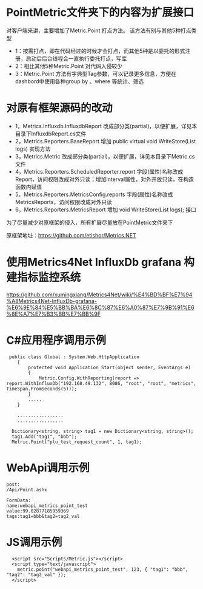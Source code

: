 # PointMetric文件夹下的内容为扩展接口
对客户端来讲，主要增加了Metric.Point 打点方法。
该方法有别与其他5种打点类型
* 1：按需打点，即在代码经过的时候才会打点，而其他5种是以委托的形式注册，启动后后台线程会一直执行委托打点，写库
* 2：相比其他5种Metric.Point 对代码入侵较少
* 3：Metric.Point 方法有字典型Tag参数，可以记录更多信息，方便在dashbord中使用各种group by 、where 等统计、筛选



# 对原有框架源码的改动
* 1，Metrics.Influxdb.InfluxdbReport					改成部分类(partial)，以便扩展，详见本目录下InfluxdbReport.cs文件
* 2，Metrics.Reporters.BaseReport					    增加 public virtual void WriteStore(List<PointMetricEntity> logs) 实现方法
* 3，Metrics.Metric									改成部分类(partial)，以便扩展，详见本目录下Metric.cs文件
* 4，Metrics.Reporters.ScheduledReporter.report		字段(属性)名称改成Report，访问权限改成对外只读；增加Interval属性，对外开放只读，在构造函数内赋值
* 5，Metrics.Reporters.MetricsConfig.reports	        字段(属性)名称改成MetricsReports，访问权限改成对外只读
* 6，Metrics.Reporters.MetricsReport			增加 void WriteStore(List<PointMetricEntity> logs); 接口

为了尽量减少对原框架的侵入，所有扩展尽量放在PointMetric文件夹下

原框架地址：https://github.com/etishor/Metrics.NET

# 使用Metrics4Net InfluxDb grafana 构建指标监控系统
https://github.com/xumingxiang/Metrics4Net/wiki/%E4%BD%BF%E7%94%A8Metrics4Net-InfluxDb-grafana-%E6%9E%84%E5%BB%BA%E6%8C%87%E6%A0%87%E7%9B%91%E6%8E%A7%E7%B3%BB%E7%BB%9F

# C#应用程序调用示例
```
 public class Global : System.Web.HttpApplication
    {
        protected void Application_Start(object sender, EventArgs e)
        {
            Metric.Config.WithReporting(report => report.WithInfluxDb("192.168.49.132", 8086, "root", "root", "metrics", TimeSpan.FromSeconds(5)));
        }
        .....
    }
  
    .................
    .................
  
  Dictionary<string, string> tag1 = new Dictionary<string, string>();
  tag1.Add("tag1", "bbb");
  Metric.Point("plu_test_request_count", 1, tag1);
```
  
# WebApi调用示例
```
post:
/Api/Point.ashx

FormData: 
name:webapi_metrics_point_test
value:99.02877185959369
tags:tag1=bbb&tag2=tag2_val
```
  
# JS调用示例
```
  <script src="Scripts/Metric.js"></script>
  <script type="text/javascript">
    metric.point("webapi_metrics_point_test", 123, { "tag1": "bbb", "tag2": "tag2_val" });
  </script>
```

